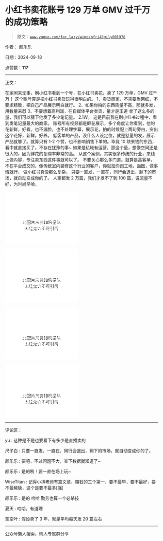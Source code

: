 # 小红书卖花账号 129 万单 GMV 过千万的成功策略

> 原文：[`www.yuque.com/for_lazy/wind/nfri43gily00l978`](https://www.yuque.com/for_lazy/wind/nfri43gily00l978)

作者： 颜乐乐

日期：2024-09-18

点赞数：**117**

* * *

正文：

在家闲来无事，刷小红书看到一个号，在小红书卖花，卖了 129 万单，GMV 过千万！ 这个账号算是把小红书卖货玩得很明白的。
1、卖货商家，不需要当网红，不要求精致，把自己产品展示明白就行。 2、如果你拍的东西质量不高，那就多发，用数量来怼
3、不要想着高利润，在自媒体平台卖货，量才是王道 卖了这么多的量，我们可以猜下他发了多少笔记量。 2.1W。
这是目前我在刷小红书过程中，看到发笔记量最大的商家。
账号所有视频都是鲜花展示，多个角度让你看到，他的花新鲜，好看。也不漏脸，也不处理字幕，展示花，拍的时候配上两句旁白，突出这个花好，新鲜，好养。
低客单的产品，没什么人设定位，就是怼量的发，展示产品就够了。就算只有 1-2 个赞，也不影响销售下单的。毕竟 10 块来钱的东西，看中就直接买了，不存在犹豫的事~
如果是私域有运营，那这个量，想像空间还是很大的，因为鲜花的复购率非常的高。 从这个案例，其实很多传统的行业，来线上做内容，专注卖东西这件事就可以了。
不要关心那么多门道。就算是高客单，不在平台成交的，像传统室内装修这个行业的客户，你就拍你跑工地，画图，做事情就行。 做小红书真没那么复杂。
只要一直发，一直在，同行会退出，剩下的市场，就自动变成你的了。 人家都发 2 万篇，我们才发不了到 100 篇，说流量不好，为时尚早哈。

![](img/e135ea93efaab8bfd353013bf4055b5f.png "None")

![](img/ff0eac7734e3e269096dff7b8b88f237.png "None")

![](img/0d9fd7ae1d8744df0852003ea4508f70.png "None")

![](img/eea02f4971ebc29e61d87cb8d0a6701c.png "None")

* * *

评论区：

yu : 这种是不是也要看下有多少是直播卖的

尺子白 : 只要一直发，一直在，同行会退出，剩下的市场，就自动变成你的了。

颜乐乐 : 要吧，不过问题不大，查下数据就知道了~

颜乐乐 : 是的咧！要一直在场上玩~

WiseTitan : 记得小排老师有篇文章，赚钱的三个第一，要不最早，要不最好，要不最稀缺，这个是要不最多[强]

颜乐乐 : 是的 哈哈 勤劳也算一个必杀技

夏天 : 哈哈，有道理

空空叶 : 假设卖了 3 年，就是平均每天发 20 篇左右

* * *

公众号懒人搜索，懒人专属群分享